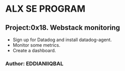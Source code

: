 # ALX SE PROGRAM
## Project:0x18. Webstack monitoring
- Sign up for Datadog and install datadog-agent.
- Monitor some metrics.
- Create a dashboard.
### Author: EDDIANIIQBAL

